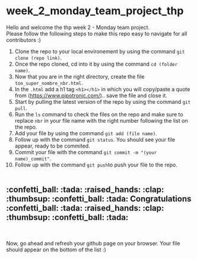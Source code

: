 # week_2_monday_team_project_thp

Hello and welcome the thp week 2 - Monday team project.<br>
Please follow the following steps to make this repo easy to navigate for all contributors :)<br>

1. Clone the repo to your local environement by using the command ```git clone (repo link)```.<br>
2. Once the repo cloned, cd into it by using the command ```cd (folder name)```.<br>
3. Now that you are in the right directory, create the file ```ton_super_nombre_nbr.html```.<br>
4. In the ```.html``` add a h1 tag ```<h1></h1>``` in which you will copy/paste a quote from (https://www.pipotronic.com/).. save the file and close it.<br>
5. Start by pulling the latest version of the repo by using the command ```git pull```.<br>
6. Run the ```ls``` command to check the files on the repo and make sure to replace ```nbr``` in your file name with the right number following the list on the repo.<br>
7. Add your file by using the command ```git add (file name)```.<br>
8. Follow up with the command ```git status```. You should see your file appear, ready to be commited.
9. Commit your file with the command ```git commit -m "(your name)_commit"```.<br>
10. Follow up with the command ```git push```to push your file to the repo.<br><br>

<h2>:confetti_ball: :tada: :raised_hands: :clap: :thumbsup: :confetti_ball: :tada: Congratulations :confetti_ball: :tada: :raised_hands: :clap: :thumbsup: :confetti_ball: :tada:</h2><br>

Now, go ahead and refresh your github page on your browser. Your file should appear on the bottom of the list :)<br>

